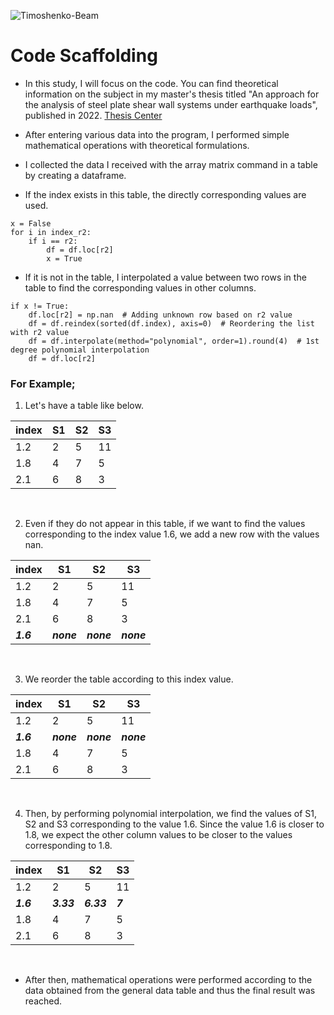![Timoshenko-Beam](https://github.com/ysngungor/Timoshenko_Beam_Model_Calculation_Method/assets/161377492/07820657-d672-4678-8f66-a136bccf6b90)

# Code Scaffolding
+ In this study, I will focus on the code. You can find theoretical information on the subject in my master's thesis titled "An approach for the analysis of steel plate shear wall systems under earthquake loads", published in 2022.
[Thesis Center](https://tez.yok.gov.tr/UlusalTezMerkezi/giris.jsp)

+ After entering various data into the program, I performed simple mathematical operations with theoretical formulations.

+ I collected the data I received with the array matrix command in a table by creating a dataframe.

+ If the index exists in this table, the directly corresponding values are used.

```
x = False
for i in index_r2:
    if i == r2:
        df = df.loc[r2]
        x = True
```

+ If it is not in the table, I interpolated a value between two rows in the table to find the corresponding values in other columns.

```
if x != True:
    df.loc[r2] = np.nan  # Adding unknown row based on r2 value
    df = df.reindex(sorted(df.index), axis=0)  # Reordering the list with r2 value
    df = df.interpolate(method="polynomial", order=1).round(4)  # 1st degree polynomial interpolation
    df = df.loc[r2]
```

### For Example;

1. Let's have a table like below.

|index|S1|S2|S3|
|---|---|---|---|
|1.2|2|5|11|
|1.8|4|7|5|
|2.1|6|8|3|
</br>

2. Even if they do not appear in this table, if we want to find the values ​​corresponding to the index value 1.6, we add a new row with the values nan.

|index|S1|S2|S3|
|---|---|---|---|
|1.2|2|5|11|
|1.8|4|7|5|
|2.1|6|8|3|
|***1.6***|***none***|***none***|***none***|
</br>

3. We reorder the table according to this index value.

|index|S1|S2|S3|
|---|---|---|---|
|1.2|2|5|11|
|***1.6***|***none***|***none***|***none***|
|1.8|4|7|5|
|2.1|6|8|3|
</br>

4. Then, by performing polynomial interpolation, we find the values of S1, S2 and S3 corresponding to the value 1.6.
Since the value 1.6 is closer to 1.8, we expect the other column values to be closer to the values corresponding to 1.8.

|index|S1|S2|S3|
|---|---|---|---|
|1.2|2|5|11|
|***1.6***|***3.33***|***6.33***|***7***|
|1.8|4|7|5|
|2.1|6|8|3|
</br>

+ After then, mathematical operations were performed according to the data obtained from the general data table and thus the final result was reached.


